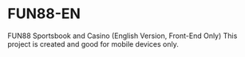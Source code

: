 # FUN88-EN
FUN88 Sportsbook and Casino (English Version, Front-End Only)
This project is created and good for mobile devices only.
